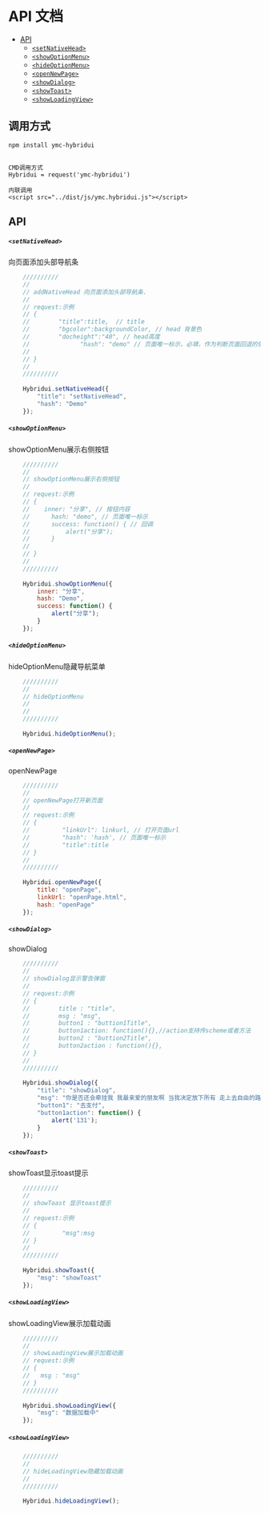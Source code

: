 # API 文档

- [API](#API)
  - [`<setNativeHead>`](#setNativeHead)
  - [`<showOptionMenu>`](#showOptionMenu)
  - [`<hideOptionMenu>`](#hideOptionMenu)
  - [`<openNewPage>`](#openNewPage)
  - [`<showDialog>`](#showDialog)
  - [`<showToast>`](#showToast)
  - [`<showLoadingView>`](#showLoadingView)
		
## 调用方式  
	npm install ymc-hybridui
	
	
	CMD调用方式
	Hybridui = request('ymc-hybridui')
	
	内联调用
	<script src="../dist/js/ymc.hybridui.js"></script>
	
## API

##### `<setNativeHead>`
向页面添加头部导航条
```js
	//////////
	//
	// addNativeHead 向页面添加头部导航条.
	//
	// request:示例
	// {
	//        "title":title,  // title
	//        "bgcolor":backgroundColor, // head 背景色
	//        "docheight":"40", // head高度
	//				"hash": "demo" // 页面唯一标示，必填，作为判断页面回退的依据
	//          
	// }
	//
	//////////
	
	Hybridui.setNativeHead({
		"title": "setNativeHead",
		"hash": "Demo"
	});
```

##### `<showOptionMenu>`
showOptionMenu展示右侧按钮
```js
	//////////
	//
	// showOptionMenu展示右侧按钮
	//
	// request:示例
	// {
	//    inner: "分享", // 按钮内容
	//		hash: "demo", // 页面唯一标示
	//		success: function() { // 回调
	//			alert("分享");
	//		}
	//		
	// }
	//
	//////////
	
	Hybridui.showOptionMenu({
		inner: "分享",
		hash: "Demo",
		success: function() {
			alert("分享");
		}
	});
```

##### `<hideOptionMenu>`

hideOptionMenu隐藏导航菜单

```js
	//////////
	//
	// hideOptionMenu
	//
	//
	//////////
	
	Hybridui.hideOptionMenu();
```

##### `<openNewPage>`

openNewPage

```js
	//////////
	//
	// openNewPage打开新页面
	//
	// request:示例
	// {
	//         "linkUrl": linkurl, // 打开页面url
	//         "hash": 'hash', // 页面唯一标示
	//         "title":title
	// }
	//
	//////////
	
	Hybridui.openNewPage({
		title: "openPage",
		linkUrl: "openPage.html",
		hash: "openPage"
	});
```
##### `<showDialog>`

showDialog

```js
	//////////
	//
	// showDialog显示警告弹窗
	//
	// request:示例
	// {
	//        title : "title",
	//        msg : "msg",
	//        button1 : "buttion1Title",
	//        button1action: function(){},//action支持传scheme或者方法
	//        button2 : "buttion2Title",
	//        button2action : function(){},
	// }
	//
	//////////
	
	Hybridui.showDialog({
		"title": "showDialog",
		"msg": "你是否还会牵挂我 我最亲爱的朋友啊 当我决定放下所有 走上去自由的路 你是否还会陪着我 你是否还会陪着我 我最思念的亲人啊 ",
		"button1": "去支付",
		"button1action": function() {
			alert('131');
		}
	});
```

##### `<showToast>`

showToast显示toast提示

```js
	//////////
	//
	// showToast 显示toast提示
	//
	// request:示例
	// {
	//         "msg":msg
	// }
	//
	//////////
	
	Hybridui.showToast({
		"msg": "showToast"
	});
```

##### `<showLoadingView>`

showLoadingView展示加载动画

```js
	//////////
	//
	// showLoadingView展示加载动画
	// request:示例
	// { 
	//   msg : "msg"
	// }
	//////////
	
	Hybridui.showLoadingView({
		"msg": "数据加载中"
	});
```
##### `<showLoadingView>`

```js
	//////////
	//
	// hideLoadingView隐藏加载动画
	//
	//////////	
	
	Hybridui.hideLoadingView();
```



